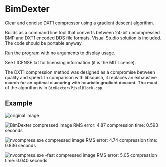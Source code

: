 # BimDexter

Clear and concise DXT1 compressor using a gradient descent algorithm.

Builds as a command line tool that converts between
24-bit uncompressed BMP and DXT1 encoded DDS file formats.
Visual Studio solution is included. The code should be portable anyway.

Run the program with no arguments to display usage.

See LICENSE.txt for licensing information (it is the MIT license).

The DXT1 compression method was designed as a compromise between quality and speed.
In comparison with libsquish, it replaces an exhaustive search for an optimal clustering
with heuristic gradient descent. The meat of the algorithm is in `BimDexter/PixelBlock.cpp`.

## Example

![](https://cdn.rawgit.com/SamiPerttu/BimDexter/master/examples/test-original.png "original image")

![](https://cdn.rawgit.com/SamiPerttu/BimDexter/master/examples/test-BimDexter.png "BimDexter compressed image")
RMS error: 4.87
compression time: 0.593 seconds

![](https://cdn.rawgit.com/SamiPerttu/BimDexter/master/examples/test-nvcompress.png "nvcompress.exe compressed image")
RMS error: 4.74
compression time: 0.836 seconds

![](https://cdn.rawgit.com/SamiPerttu/BimDexter/master/examples/test-nvcompress-fast.png "nvcompress.exe -fast compressed image")
RMS error: 5.05
compression time: 0.040 seconds
